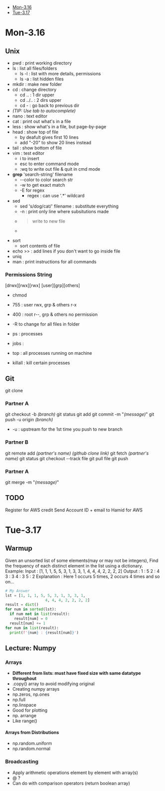 * [Mon-3.16](/Mon-3.16)
* [Tue-3.17](/Tue-3.17)

# Mon-3.16
## Unix

* pwd : print working directory
* ls : list all files/folders
  * ls -l : list with more details, permissions
  * ls -a : list hidden files
* mkdir : make new folder
* cd : change directory
  * cd .. : 1 dir upper
  * cd ../.. : 2 dirs upper
  * cd - : go back to previous dir
* *(TIP: Use tab to autocomplete)*
* nano : text editor
* cat : print out what's in a file
* less : show what's in a file, but page-by-page
* head : show top of file 
  * by deafult gives first 10 lines
  * add "-20" to show 20 lines instead
* tail : show bottom of file
* vim : test editor
  * i to insert
  * esc to enter command mode 
  * :wq to write out file & quit in cmd mode
* **grep** 'search-string' filename
  * --color to color search str
  * -w to get exact match
  * -E for regex
    * regex : can use '.*' wildcard
* sed 
  * sed 's/dog/cat/' filename : substitute everything 
  * -n : print only line where subsitutions made
  * > write to new file
  * >> 
* sort
  * sort contents of file
* echo >> : add lines if you don't want to go inside file
* uniq
* man : print instructions for all commands
  
### Permissions String
[drwx][rwx][rwx]
[user][grp][others]
* chmod 
 * 755 : user rwx, grp & others r-x
 * 400 : root r--, grp & others no permission
 * -R to change for all files in folder

* ps : processes
* jobs :
* top : all processes running on machine
* killall : kill certain processes

## Git
git clone

### Partner A
git checkout -b *(branch)*
git status
git add
git commit -m "*(message)*"
git push -u origin *(branch)*
* -u : upstream for the 1st time you push to new branch 

### Partner B
git remote add *(partner's name)* *(github clone link)*
git fetch *(partner's name)*
git status
git checkout --track file
git pull file
git push 

### Partner A
git merge -m "*(message)*"

## **TODO**
Register for AWS credit
Send Account ID + email to Hamid for AWS

# Tue-3.17
## Warmup
Given an unsorted list of some elements(may or may not be integers), Find the frequency of each distinct element in the list using a dictionary.
Example:
Input : [1, 1, 1, 5, 5, 3, 1, 3, 3, 1,
                  4, 4, 4, 2, 2, 2, 2]
Output : 1 : 5
         2 : 4
         3 : 3
         4 : 3
         5 : 2
Explanation : Here 1 occurs 5 times, 2 
              occurs 4 times and so on...
```python
# My Answer
lst = [1, 1, 1, 5, 5, 3, 1, 3, 3, 1,
                  4, 4, 4, 2, 2, 2, 2]
result = dict()
for num in sorted(lst):
  if num not in list(result):
    result[num] = 0
  result[num] += 1
for num in list(result):
  print(f'{num} : {result[num]}')
```

## Lecture: Numpy
### Arrays
* **Different from lists: must have fixed size with same datatype throughout**
* .copy() array to avoid modifying original
* Creating numpy arrays
 * np.zeros, np.ones
 * np.full
 * np.linspace
  * Good for plotting
 * np. arrange
  * Like range()
#### Arrays from Distributions
* np.random.uniform
* np.random.normal
### Broadcasting
* Apply arithmetic operations element by element with array(s)
* @ ?
* Can do with comparison operators (return boolean array)


 

